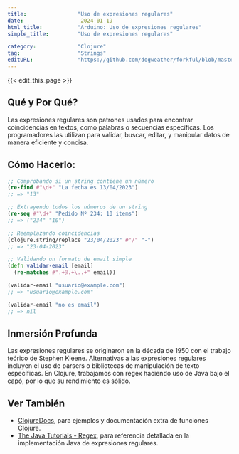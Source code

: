 ```yaml
---
title:                "Uso de expresiones regulares"
date:                  2024-01-19
html_title:           "Arduino: Uso de expresiones regulares"
simple_title:         "Uso de expresiones regulares"

category:             "Clojure"
tag:                  "Strings"
editURL:              "https://github.com/dogweather/forkful/blob/master/content/es/clojure/using-regular-expressions.md"
---
```


{{< edit_this_page >}}

## Qué y Por Qué?
Las expresiones regulares son patrones usados para encontrar coincidencias en textos, como palabras o secuencias específicas. Los programadores las utilizan para validar, buscar, editar, y manipular datos de manera eficiente y concisa.

## Cómo Hacerlo:
```Clojure
;; Comprobando si un string contiene un número
(re-find #"\d+" "La fecha es 13/04/2023")
;; => "13"

;; Extrayendo todos los números de un string
(re-seq #"\d+" "Pedido Nº 234: 10 items")
;; => ("234" "10")

;; Reemplazando coincidencias
(clojure.string/replace "23/04/2023" #"/" "-")
;; => "23-04-2023"

;; Validando un formato de email simple
(defn validar-email [email]
  (re-matches #".+@.+\..+" email))

(validar-email "usuario@example.com")
;; => "usuario@example.com"

(validar-email "no es email")
;; => nil
```

## Inmersión Profunda
Las expresiones regulares se originaron en la década de 1950 con el trabajo teórico de Stephen Kleene. Alternativas a las expresiones regulares incluyen el uso de parsers o bibliotecas de manipulación de texto específicas. En Clojure, trabajamos con regex haciendo uso de Java bajo el capó, por lo que su rendimiento es sólido.

## Ver También
- [ClojureDocs](https://clojuredocs.org/), para ejemplos y documentación extra de funciones Clojure.
- [The Java Tutorials - Regex](https://docs.oracle.com/javase/tutorial/essential/regex/), para referencia detallada en la implementación Java de expresiones regulares.
